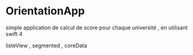 # OrientationApp
simple application de calcul de score pour chaque université , en utilisant swift 4 

listeView , segmented , coreData
